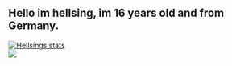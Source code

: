 ## Hello im hellsing, im 16 years old and from Germany.

<a href="https://github.com/9s6">
    <img align="center" src="https://github-readme-stats.vercel.app/api?username=9s6&show_icons=true&include_all_commits=true&show_icons=true&title_color=fff&icon_color=79ff97&text_color=9f9f9f&bg_color=151515" alt="Hellsings stats" />
</a>
<br>
<a href="https://github.com/9s6">
  <img align="center" src="https://github-readme-stats.vercel.app/api/top-langs/?username=9s6&layout=compact&show_icons=true&title_color=fff&icon_color=79ff97&text_color=9f9f9f&bg_color=151515" />
</a>
<br>
<br>
